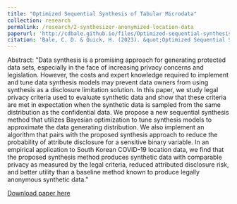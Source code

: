 ```yaml
---
title: "Optimized Sequential Synthesis of Tabular Microdata"
collection: research
permalink: /research/2-synthesizer-anonymized-location-data
paperurl: 'http://cdbale.github.io/files/Optimized-sequential-synthesis-tabular-microdata.pdf'
citation: 'Bale, C. D. & Quick, H. (2023). &quot;Optimized Sequential Synthesis of Tabular Microdata.&quot; <i>Working Paper</i>.'
---
```


Abstract: "Data synthesis is a promising approach for generating protected data sets, especially in the face of increasing privacy concerns and legislation. However, the costs and expert knowledge required to implement and tune data synthesis models may prevent data owners from using synthesis as a disclosure limitation solution. In this paper, we study legal privacy criteria used to evaluate synthetic data and show that these criteria are met in expectation when the synthetic data is sampled from the same distribution as the confidential data. We propose a new sequential synthesis method that utilizes Bayesian optimization to tune synthesis models to approximate the data generating distribution. We also implement an algorithm that pairs with the proposed synthesis approach to reduce the probability of attribute disclosure for a sensitive binary variable. In an empirical application to South Korean COVID-19 location data, we find that the proposed synthesis method produces synthetic data with comparable privacy as measured by the legal criteria, reduced attributed disclosure risk, and better utility than a baseline method known to produce legally anonymous synthetic data."

[Download paper here](http://cdbale.github.io/files/Optimized-sequential-synthesis-tabular-microdata.pdf)
